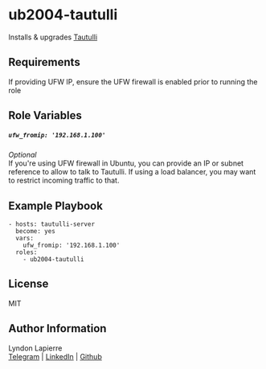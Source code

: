 ub2004-tautulli
=========

Installs & upgrades [Tautulli](https://tautulli.com)

Requirements
------------

If providing UFW IP, ensure the UFW firewall is enabled prior to running the role

Role Variables
--------------

##### ```ufw_fromip: '192.168.1.100'```
*Optional*  
If you're using UFW firewall in Ubuntu, you can provide an IP or subnet reference to allow to talk to Tautulli. If using a load balancer, you may want to restrict incoming traffic to that.

Example Playbook
----------------

    - hosts: tautulli-server
      become: yes
      vars:
        ufw_fromip: '192.168.1.100'
      roles:
        - ub2004-tautulli

License
-------

MIT

Author Information
------------------

Lyndon Lapierre  
[Telegram](https://t.me/ljlapierre) | [LinkedIn](https://linkedin.com/in/lyndonlapierre) | [Github](https://github.com/ljlapierre)

